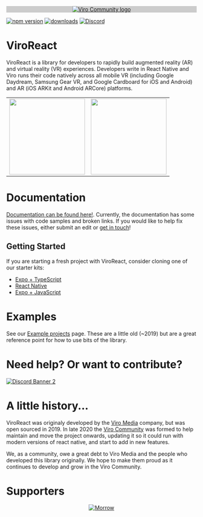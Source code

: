 <p align="center" style="background-color: #CCCCCC;">
  <a href="https://virocommunity.github.io/">
    <img src="https://raw.githubusercontent.com/ViroCommunity/virocommunity.github.io/main/viro_community_logo.png" alt="Viro Community logo">
  </a>
</p>

[![npm version](https://img.shields.io/npm/v/@viro-community/react-viro)](https://www.npmjs.com/package/@viro-community/react-viro)
[![downloads](https://img.shields.io/npm/dm/@viro-community/react-viro?color=purple)](https://www.npmjs.com/package/@viro-community/react-viro)
[![Discord](https://img.shields.io/discord/774471080713781259?label=Discord)](https://discord.gg/H3ksm5NhzT)

# ViroReact

ViroReact is a library for developers to rapidly build augmented reality (AR) and virtual reality (VR) experiences. Developers write in React Native and Viro runs their code natively across all mobile VR (including Google Daydream, Samsung Gear VR, and Google Cardboard for iOS and Android) and AR (iOS ARKit and Android ARCore) platforms.

<table>
  <tr>
    <td align="center">
      <img height="200" src="https://raw.githubusercontent.com/viromedia/viro/master/code-samples/js/ARCarDemo/viro_car_marker_demo.gif">
    </td>
    <td align="center">
      <img height="200" src="https://github.com/ViroCommunity/viro/assets/430272/b153b8e4-7b40-4197-b05b-dd1eb1566102">
    </td>
  </tr>
</table>

# Documentation

[Documentation can be found here!](https://viro-community.readme.io/docs/overview). Currently, the documentation has some issues with code samples and broken links. If you would like to help fix these issues, either submit an edit or [get in touch](https://discord.gg/H3ksm5NhzT)!

## Getting Started

If you are starting a fresh project with ViroReact, consider cloning one of our starter kits:

- [Expo + TypeScript](https://github.com/NativeVision/expo-starter-kit-typescript)
- [React Native](https://github.com/NativeVision/starter-kit)
- [Expo + JavaScript](https://github.com/NativeVision/expo-starter-kit)

# Examples

See our [Example projects](readmes/EXAMPLES.md) page. These are a little old (~2019) but are a great reference point for how to use bits of the library.

# Need help? Or want to contribute?

<a href="https://discord.gg/H3ksm5NhzT">
   <img src="https://discordapp.com/api/guilds/774471080713781259/widget.png?style=banner2" alt="Discord Banner 2"/>
</a>

# A little history...

ViroReact was originaly developed by the [Viro Media](http://www.viromedia.com/) company, but was open sourced in 2019. In late 2020 the [Viro Community](https://virocommunity.github.io/) was formed to help maintain and move the project onwards, updating it so it could run with modern versions of react native, and start to add in new features.

We, as a community, owe a great debt to Viro Media and the people who developed this library originally. We hope to make them proud as it continues to develop and grow in the Viro Community.

# Supporters

<p align="center">
  <a href="https://themorrow.digital/">
    <img src="readmes/morrow-supporter.png" alt="Morrow">
  </a>
</p>
